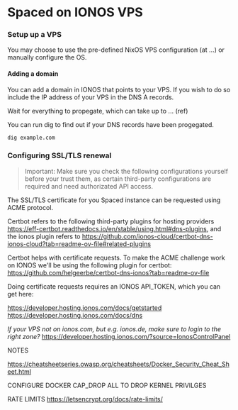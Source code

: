 # Spaced on IONOS VPS

### Setup up a VPS

You may choose to use the pre-defined NixOS VPS configuration (at ...) or manually configure the OS.

#### Adding a domain

You can add a domain in IONOS that points to your VPS. If you wish to do so include the IP address of your VPS in the DNS A records.

Wait for everything to propegate, which can take up to ... (ref)

You can run dig to find out if your DNS records have been progegated.

```sh
dig example.com
```

### Configuring SSL/TLS renewal

> Important: Make sure you check the following configurations yourself before your trust them, as certain third-party configurations are required and need authorizated API access.

The SSL/TLS certificate for you Spaced instance can be requested using ACME protocol.

Certbot refers to the following third-party plugins for hosting providers https://eff-certbot.readthedocs.io/en/stable/using.html#dns-plugins, and the ionos plugin refers to https://github.com/ionos-cloud/certbot-dns-ionos-cloud?tab=readme-ov-file#related-plugins

Certbot helps with certificate requests. To make the ACME challenge work on IONOS we'll be using the following plugin for certbot:
https://github.com/helgeerbe/certbot-dns-ionos?tab=readme-ov-file

Doing certificate requests requires an IONOS API_TOKEN, which you can get here:

https://developer.hosting.ionos.com/docs/getstarted
https://developer.hosting.ionos.com/docs/dns

_If your VPS not on ionos.com, but e.g. ionos.de, make sure to login to the right zone?_
https://developer.hosting.ionos.com/?source=IonosControlPanel

NOTES

https://cheatsheetseries.owasp.org/cheatsheets/Docker_Security_Cheat_Sheet.html

CONFIGURE DOCKER CAP_DROP ALL TO DROP KERNEL PRIVILGES

RATE LIMITS https://letsencrypt.org/docs/rate-limits/
